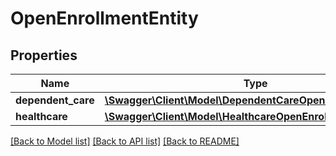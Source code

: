 # OpenEnrollmentEntity

## Properties
Name | Type | Description | Notes
------------ | ------------- | ------------- | -------------
**dependent_care** | [**\Swagger\Client\Model\DependentCareOpenEnrollmentEntity**](DependentCareOpenEnrollmentEntity.md) |  | [optional] 
**healthcare** | [**\Swagger\Client\Model\HealthcareOpenEnrollmentEntity**](HealthcareOpenEnrollmentEntity.md) |  | [optional] 

[[Back to Model list]](../README.md#documentation-for-models) [[Back to API list]](../README.md#documentation-for-api-endpoints) [[Back to README]](../README.md)

